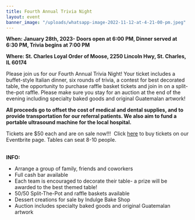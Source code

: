 ```yaml
---
title: Fourth Annual Trivia Night
layout: event
banner_image: "/uploads/whatsapp-image-2022-11-12-at-4-21-00-pm.jpeg"
---
```


**When: January 28th, 2023- Doors open at 6:00 PM, Dinner served at 6:30 PM, Trivia begins at 7:00 PM**&nbsp;

**Where: St. Charles Loyal Order of Moose, 2250 Lincoln Hwy, St. Charles, IL 60174**

Please join us for our Fourth Annual Trivia Night! Your ticket includes a buffet-style Italian dinner, six rounds of trivia, a contest for best decorated table, the opportunity to purchase raffle basket tickets and join in on a split-the-pot raffle. Please make sure you stay for an auction at the end of the evening including specialty baked goods and original Guatemalan artwork!&nbsp;

**All proceeds go to offset the cost of medical and dental supplies, and to provide transportation for our referral patients. We also aim to fund a portable ultrasound machine for the local hospital.**&nbsp;

Tickets are $50 each and are on sale now!!!&nbsp; Click&nbsp;[here](https://www.eventbrite.com/e/healing-hands-medical-mission-4th-annual-trivia-night-tickets-481834669467?aff=ebdssbdestsearch) to buy tickets on our Eventbrite page. Tables can seat 8-10 people.&nbsp;<br>​​​​​​

**INFO:**&nbsp;

* Arrange a group of family, friends and coworkers&nbsp;
* Full cash bar available&nbsp;
* Each team is encouraged to decorate their table- a prize will be awarded to the best themed table!&nbsp;
* 50/50 Split-The-Pot and raffle baskets available
* Dessert creations for sale by Indulge Bake Shop&nbsp;
* Auction includes specialty baked goods and original Guatemalan artwork